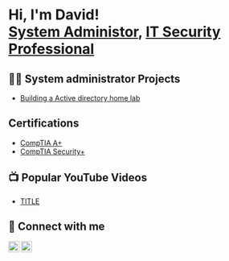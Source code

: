 <h1>Hi, I'm David! <br/><a href="https://github.com/DaavidM9403">System Administor</a>, <a href="https://www.linkedin.com/in/DavidMinor/">IT Security Professional</a>

<h2>👨‍💻 System administrator Projects</h2>

- [Building a Active directory home lab](https://github.com/DavTech/URL_IS_PLACED_HERE)

<h2> Certifications </h2>

- [CompTIA A+](URL_PLACED_HERE)
- [CompTIA Security+](URL_PLACED_HERE)




<h2>📺 Popular YouTube Videos</h2>

- [TITLE](URL_GOES_HERE)


<h2> 🤳 Connect with me</h2>

[<img align="left" alt="davidminor792 | YouTube" width="22px" src="https://cdn.jsdelivr.net/npm/simple-icons@v3/icons/youtube.svg" />][youtube]
[<img align="left" alt="DavidMinor | LinkedIn" width="22px" src="https://cdn.jsdelivr.net/npm/simple-icons@v3/icons/linkedin.svg" />][linkedin]

[youtube]: https://www.youtube.com/c/davidminor792
[linkedin]: https://linkedin.com/in/DavidMinor

<!--
**DaavidM9403/DaavidM9403** is a ✨ _special_ ✨ repository because its `README.md` (this file) appears on your GitHub profile.

Here are some ideas to get you started:

- 🔭 I’m currently working on ...
- 🌱 I’m currently learning ...
- 👯 I’m looking to collaborate on ...
- 🤔 I’m looking for help with ...
- 💬 Ask me about ...
- 📫 How to reach me: ...
- 😄 Pronouns: ...
- ⚡ Fun fact: ...
-->
